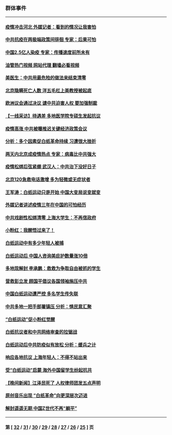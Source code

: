 ### 群体事件
---
#### [疫情冲击河北 外媒记者：看到的情况让我害怕](../../pages/ncid279/n13891260.md?12270045) 
#### [中共抗疫在两极端政策间徘徊 专家：后果可怕](../../pages/ncid279/n13891235.md?12270045) 
#### [中国2.5亿人染疫 专家：传播速度前所未有](../../pages/ncid279/n13890708.md?12270045) 
#### [油管热门视频 网站代理 翻墙必看视频](http://138.2.39.72:81/youtube.html?epic-marker?12270045)
#### [美医生：中共用最危险的做法来结束清零](../../pages/ncid279/n13889983.md?12270045) 
#### [北京隐瞒死亡人数 洋五毛杠上美教授被起底](../../pages/ncid279/n13886904.md?12270045) 
#### [欧洲议会通过决议 谴中共迫害人权 要加强制裁](../../pages/ncid279/n13885670.md?12270045) 
#### [【一线采访】待遇差 多地医学院专硕生发起抗议](../../pages/ncid279/n13883914.md?12270045) 
#### [疫情高涨 中共被曝推迟关键经济政策会议](../../pages/ncid279/n13884170.md?12270045) 
#### [分析：多个因素促白纸革命持续 习遭很大挫折](../../pages/ncid279/n13872455.md?12270045) 
#### [两天内北京成疫情热点 专家：病毒比中共强大](../../pages/ncid279/n13883440.md?12270045) 
#### [疫情松绑后弦紧绷 武汉人：中共治下没好日子](../../pages/ncid279/n13882348.md?12270045) 
#### [北京120急救电话激增 多为轻微或无症状者](../../pages/ncid279/n13882340.md?12270045) 
#### [王军涛：白纸运动只是开始 中国大变局说变就变](../../pages/ncid279/n13882183.md?12270045) 
#### [外媒记者讲述疫情三年在中国的可怕经历](../../pages/ncid279/n13881853.md?12270045) 
#### [中共戏剧性松绑清零 上海大学生：不再信政府](../../pages/ncid279/n13880836.md?12270045) 
#### [小粉红：我醒悟过来了！](../../pages/ncid279/n13881756.md?12270045) 
#### [白纸运动中有多少年轻人被捕](../../pages/ncid279/n13881065.md?12270045) 
#### [白纸运动后 中国人咨询美庇护数量涨10倍](../../pages/ncid279/n13881172.md?12270045) 
#### [多地现解封 李承鹏：救救为争取自由被抓的学生](../../pages/ncid279/n13876918.md?12270045) 
#### [营救彭立发 顾国平倡议各国领袖施压中共](../../pages/ncid279/n13878701.md?12270045) 
#### [中国白纸运动遭严控 多名学生传失联](../../pages/ncid279/n13878652.md?12270045) 
#### [中共多地一把手部署镇压 分析：惧民意汇聚](../../pages/ncid279/n13878085.md?12270045) 
#### [“白纸运动”促小粉红觉醒](../../pages/ncid279/n13877842.md?12270045) 
#### [白纸抗议者和中共网络审查的拉锯战](../../pages/ncid279/n13877688.md?12270045) 
#### [白纸运动后中共防疫似有放松 分析：缓兵之计](../../pages/ncid279/n13877425.md?12270045) 
#### [响应各地抗议 上海年轻人：不得不站出来](../../pages/ncid279/n13876261.md?12270045) 
#### [受“白纸运动”启蒙 海外中国留学生纷起抗共](../../pages/ncid279/n13876919.md?12270045) 
#### [【晚间新闻】江泽民死了 人权律师团发五点声明](../../pages/ncid279/n13876603.md?12270045) 
#### [原创音乐出现 “白纸革命”向更深层次迈进](../../pages/ncid279/n13876509.md?12270045) 
#### [解封遥遥无期 中国Z世代不再“躺平”](../../pages/ncid279/n13876294.md?12270045) 

---
#### 第 [ [32](./32.md?12270045) / [31](./31.md?12270045) / [30](./30.md?12270045) / [29](./29.md?12270045) / [28](./28.md?12270045) / [27](./27.md?12270045) / [26](./26.md?12270045) / [25](./25.md?12270045) ] 页
